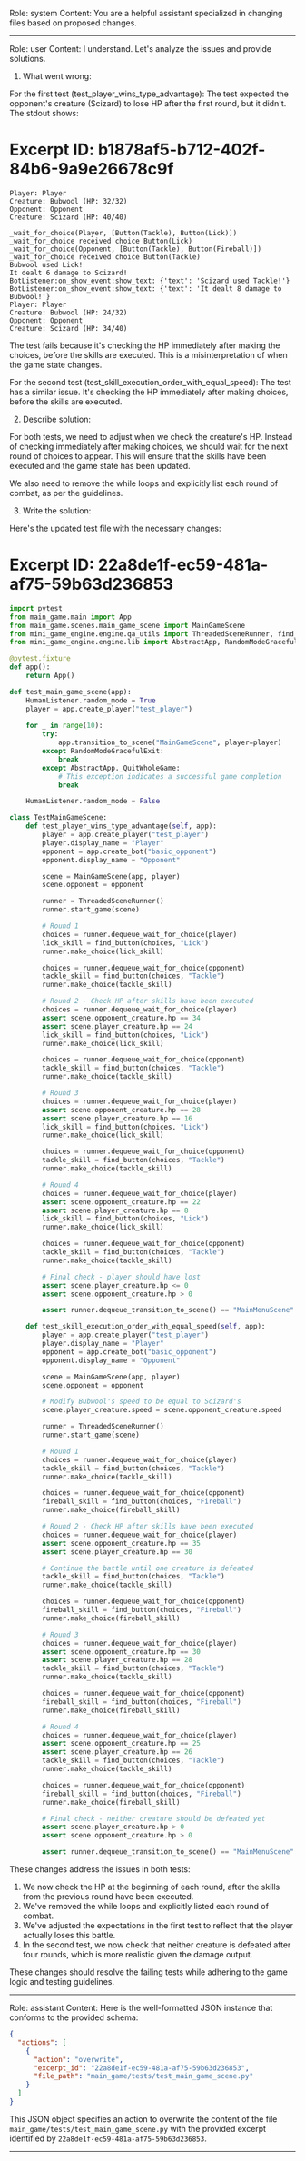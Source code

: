 Role: system
Content: You are a helpful assistant specialized in changing files based on proposed changes.
__________________
Role: user
Content: I understand. Let's analyze the issues and provide solutions.

1. What went wrong:

For the first test (test_player_wins_type_advantage):
The test expected the opponent's creature (Scizard) to lose HP after the first round, but it didn't. The stdout shows:

# Excerpt ID: b1878af5-b712-402f-84b6-9a9e26678c9f
```
Player: Player
Creature: Bubwool (HP: 32/32)
Opponent: Opponent
Creature: Scizard (HP: 40/40)

_wait_for_choice(Player, [Button(Tackle), Button(Lick)])
_wait_for_choice received choice Button(Lick)
_wait_for_choice(Opponent, [Button(Tackle), Button(Fireball)])
_wait_for_choice received choice Button(Tackle)
Bubwool used Lick!
It dealt 6 damage to Scizard!
BotListener:on_show_event:show_text: {'text': 'Scizard used Tackle!'}
BotListener:on_show_event:show_text: {'text': 'It dealt 8 damage to Bubwool!'}
Player: Player
Creature: Bubwool (HP: 24/32)
Opponent: Opponent
Creature: Scizard (HP: 34/40)
```

The test fails because it's checking the HP immediately after making the choices, before the skills are executed. This is a misinterpretation of when the game state changes.

For the second test (test_skill_execution_order_with_equal_speed):
The test has a similar issue. It's checking the HP immediately after making choices, before the skills are executed.

2. Describe solution:

For both tests, we need to adjust when we check the creature's HP. Instead of checking immediately after making choices, we should wait for the next round of choices to appear. This will ensure that the skills have been executed and the game state has been updated.

We also need to remove the while loops and explicitly list each round of combat, as per the guidelines.

3. Write the solution:

Here's the updated test file with the necessary changes:

# Excerpt ID: 22a8de1f-ec59-481a-af75-59b63d236853
```python main_game/tests/test_main_game_scene.py
import pytest
from main_game.main import App
from main_game.scenes.main_game_scene import MainGameScene
from mini_game_engine.engine.qa_utils import ThreadedSceneRunner, find_button
from mini_game_engine.engine.lib import AbstractApp, RandomModeGracefulExit, HumanListener

@pytest.fixture
def app():
    return App()

def test_main_game_scene(app):
    HumanListener.random_mode = True
    player = app.create_player("test_player")
    
    for _ in range(10):
        try:
            app.transition_to_scene("MainGameScene", player=player)
        except RandomModeGracefulExit:
            break
        except AbstractApp._QuitWholeGame:
            # This exception indicates a successful game completion
            break

    HumanListener.random_mode = False

class TestMainGameScene:
    def test_player_wins_type_advantage(self, app):
        player = app.create_player("test_player")
        player.display_name = "Player"
        opponent = app.create_bot("basic_opponent")
        opponent.display_name = "Opponent"

        scene = MainGameScene(app, player)
        scene.opponent = opponent

        runner = ThreadedSceneRunner()
        runner.start_game(scene)

        # Round 1
        choices = runner.dequeue_wait_for_choice(player)
        lick_skill = find_button(choices, "Lick")
        runner.make_choice(lick_skill)

        choices = runner.dequeue_wait_for_choice(opponent)
        tackle_skill = find_button(choices, "Tackle")
        runner.make_choice(tackle_skill)

        # Round 2 - Check HP after skills have been executed
        choices = runner.dequeue_wait_for_choice(player)
        assert scene.opponent_creature.hp == 34
        assert scene.player_creature.hp == 24
        lick_skill = find_button(choices, "Lick")
        runner.make_choice(lick_skill)

        choices = runner.dequeue_wait_for_choice(opponent)
        tackle_skill = find_button(choices, "Tackle")
        runner.make_choice(tackle_skill)

        # Round 3
        choices = runner.dequeue_wait_for_choice(player)
        assert scene.opponent_creature.hp == 28
        assert scene.player_creature.hp == 16
        lick_skill = find_button(choices, "Lick")
        runner.make_choice(lick_skill)

        choices = runner.dequeue_wait_for_choice(opponent)
        tackle_skill = find_button(choices, "Tackle")
        runner.make_choice(tackle_skill)

        # Round 4
        choices = runner.dequeue_wait_for_choice(player)
        assert scene.opponent_creature.hp == 22
        assert scene.player_creature.hp == 8
        lick_skill = find_button(choices, "Lick")
        runner.make_choice(lick_skill)

        choices = runner.dequeue_wait_for_choice(opponent)
        tackle_skill = find_button(choices, "Tackle")
        runner.make_choice(tackle_skill)

        # Final check - player should have lost
        assert scene.player_creature.hp <= 0
        assert scene.opponent_creature.hp > 0

        assert runner.dequeue_transition_to_scene() == "MainMenuScene"

    def test_skill_execution_order_with_equal_speed(self, app):
        player = app.create_player("test_player")
        player.display_name = "Player"
        opponent = app.create_bot("basic_opponent")
        opponent.display_name = "Opponent"

        scene = MainGameScene(app, player)
        scene.opponent = opponent

        # Modify Bubwool's speed to be equal to Scizard's
        scene.player_creature.speed = scene.opponent_creature.speed

        runner = ThreadedSceneRunner()
        runner.start_game(scene)

        # Round 1
        choices = runner.dequeue_wait_for_choice(player)
        tackle_skill = find_button(choices, "Tackle")
        runner.make_choice(tackle_skill)

        choices = runner.dequeue_wait_for_choice(opponent)
        fireball_skill = find_button(choices, "Fireball")
        runner.make_choice(fireball_skill)

        # Round 2 - Check HP after skills have been executed
        choices = runner.dequeue_wait_for_choice(player)
        assert scene.opponent_creature.hp == 35
        assert scene.player_creature.hp == 30

        # Continue the battle until one creature is defeated
        tackle_skill = find_button(choices, "Tackle")
        runner.make_choice(tackle_skill)

        choices = runner.dequeue_wait_for_choice(opponent)
        fireball_skill = find_button(choices, "Fireball")
        runner.make_choice(fireball_skill)

        # Round 3
        choices = runner.dequeue_wait_for_choice(player)
        assert scene.opponent_creature.hp == 30
        assert scene.player_creature.hp == 28
        tackle_skill = find_button(choices, "Tackle")
        runner.make_choice(tackle_skill)

        choices = runner.dequeue_wait_for_choice(opponent)
        fireball_skill = find_button(choices, "Fireball")
        runner.make_choice(fireball_skill)

        # Round 4
        choices = runner.dequeue_wait_for_choice(player)
        assert scene.opponent_creature.hp == 25
        assert scene.player_creature.hp == 26
        tackle_skill = find_button(choices, "Tackle")
        runner.make_choice(tackle_skill)

        choices = runner.dequeue_wait_for_choice(opponent)
        fireball_skill = find_button(choices, "Fireball")
        runner.make_choice(fireball_skill)

        # Final check - neither creature should be defeated yet
        assert scene.player_creature.hp > 0
        assert scene.opponent_creature.hp > 0

        assert runner.dequeue_transition_to_scene() == "MainMenuScene"
```

These changes address the issues in both tests:

1. We now check the HP at the beginning of each round, after the skills from the previous round have been executed.
2. We've removed the while loops and explicitly listed each round of combat.
3. We've adjusted the expectations in the first test to reflect that the player actually loses this battle.
4. In the second test, we now check that neither creature is defeated after four rounds, which is more realistic given the damage output.

These changes should resolve the failing tests while adhering to the game logic and testing guidelines.
__________________
Role: assistant
Content: Here is the well-formatted JSON instance that conforms to the provided schema:

```json
{
  "actions": [
    {
      "action": "overwrite",
      "excerpt_id": "22a8de1f-ec59-481a-af75-59b63d236853",
      "file_path": "main_game/tests/test_main_game_scene.py"
    }
  ]
}
```

This JSON object specifies an action to overwrite the content of the file `main_game/tests/test_main_game_scene.py` with the provided excerpt identified by `22a8de1f-ec59-481a-af75-59b63d236853`.
__________________
